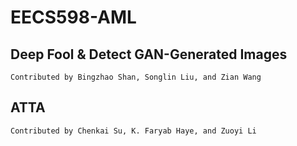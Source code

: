 # EECS598-AML

## Deep Fool & Detect GAN-Generated Images
    Contributed by Bingzhao Shan, Songlin Liu, and Zian Wang

## ATTA
    Contributed by Chenkai Su, K. Faryab Haye, and Zuoyi Li
